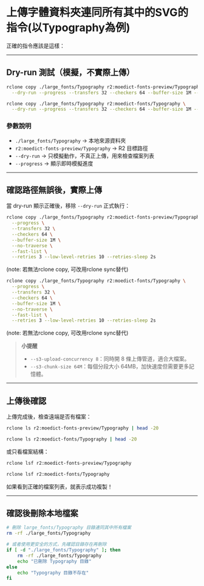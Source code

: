 # 上傳字體資料夾連同所有其中的SVG的指令(以Typography為例)

正確的指令應該是這樣：

---

## **Dry-run 測試（模擬，不實際上傳）**

```bash
rclone copy ./large_fonts/Typography r2:moedict-fonts-preview/Typography \
  --dry-run --progress --transfers 32 --checkers 64 --buffer-size 1M --no-traverse --fast-list
```

```bash
rclone copy ./large_fonts/Typography r2:moedict-fonts/Typography \
  --dry-run --progress --transfers 32 --checkers 64 --buffer-size 1M --no-traverse --fast-list
```

### **參數說明**

* `./large_fonts/Typography` → 本地來源資料夾
* `r2:moedict-fonts-preview/Typography` → R2 目標路徑
* `--dry-run` → 只模擬動作，不真正上傳，用來檢查檔案列表
* `--progress` → 顯示即時模擬進度

---

## **確認路徑無誤後，實際上傳**

當 dry-run 顯示正確後，移除 `--dry-run` 正式執行：

```bash
rclone copy ./large_fonts/Typography r2:moedict-fonts-preview/Typography \
  --progress \
  --transfers 32 \
  --checkers 64 \
  --buffer-size 1M \
  --no-traverse \
  --fast-list \
  --retries 3 --low-level-retries 10 --retries-sleep 2s
```

(note: 若無法rclone copy, 可改用rclone sync替代)

```bash
rclone copy ./large_fonts/Typography r2:moedict-fonts/Typography \
  --progress \
  --transfers 32 \
  --checkers 64 \
  --buffer-size 1M \
  --no-traverse \
  --fast-list \
  --retries 3 --low-level-retries 10 --retries-sleep 2s
```
(note: 若無法rclone copy, 可改用rclone sync替代)


> **小提醒**
>
> * `--s3-upload-concurrency 8`：同時開 8 條上傳管道，適合大檔案。
> * `--s3-chunk-size 64M`：每個分段大小 64MB，加快速度但需要更多記憶體。

---

## **上傳後確認**

上傳完成後，檢查遠端是否有檔案：

```bash
rclone ls r2:moedict-fonts-preview/Typography | head -20
```


```bash
rclone ls r2:moedict-fonts/Typography | head -20
```

或只看檔案結構：

```bash
rclone lsf r2:moedict-fonts-preview/Typography
```


```bash
rclone lsf r2:moedict-fonts/Typography
```

如果看到正確的檔案列表，就表示成功複製！


---

## **確認後刪除本地檔案**

```bash
# 刪除 large_fonts/Typography 目錄連同其中所有檔案
rm -rf ./large_fonts/Typography

# 或者使用更安全的方式，先確認目錄存在再刪除
if [ -d "./large_fonts/Typography" ]; then
    rm -rf ./large_fonts/Typography
    echo "已刪除 Typography 目錄"
else
    echo "Typography 目錄不存在"
fi
```
